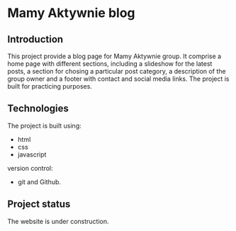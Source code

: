 # Mamy Aktywnie blog

## Introduction

This project provide a blog page for Mamy Aktywnie group.
It comprise a home page with different sections, including a slideshow for the latest posts, a section for chosing a particular post category, a description of the group owner and a footer with contact and social media links.
The project is built for practicing purposes.

## Technologies

The project is built using:

- html
- css
- javascript

version control:

- git and Github.

## Project status

The website is under construction.
